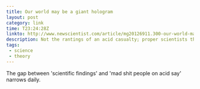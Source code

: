 ```yaml
---
title: Our world may be a giant hologram
layout: post
category: link
time: T23:24:28Z
linkto: http://www.newscientist.com/article/mg20126911.300-our-world-may-be-a-giant-hologram.html?full=true
description: Not the rantings of an acid casualty; proper scientists think the universe may be a hologram. 
tags: 
 - science
 - theory
---
```


The gap between 'scientific findings' and 'mad shit people on acid say' narrows daily.
